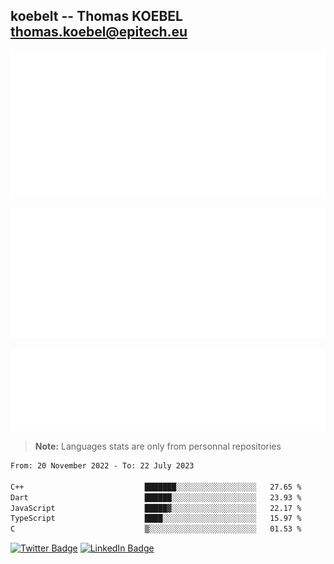 ## koebelt -- Thomas KOEBEL <thomas.koebel@epitech.eu>

<!-- On github since 2018-->


![Metrics](/metrics.classic.svg)



<!--![Metrics](/metrics.plugin.introduction.repository.svg)-->
![Metrics](/metrics.plugin.isocalendar.svg)



![Metrics](/metrics.plugin.languages.svg)

> **Note:** Languages stats are only from personnal repositories

<!--START_SECTION:waka-->

```txt
From: 20 November 2022 - To: 22 July 2023

C++                           ███████░░░░░░░░░░░░░░░░░░   27.65 %
Dart                          ██████░░░░░░░░░░░░░░░░░░░   23.93 %
JavaScript                    █████▓░░░░░░░░░░░░░░░░░░░   22.17 %
TypeScript                    ████░░░░░░░░░░░░░░░░░░░░░   15.97 %
C                             ▒░░░░░░░░░░░░░░░░░░░░░░░░   01.53 %
```

<!--END_SECTION:waka-->

[![Twitter Badge](https://img.shields.io/badge/Twitter-Profile-informational?style=flat&logo=twitter&logoColor=white&color=1CA2F1)](https://twitter.com/jesuis_roux)
[![LinkedIn Badge](https://img.shields.io/badge/LinkedIn-Profile-informational?style=flat&logo=linkedin&logoColor=white&color=0D76A8)](https://www.linkedin.com/in/koebelt/)
